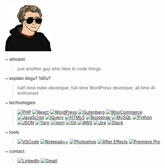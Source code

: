 <img src="dogu.png" width="150" height="150">

~ whoami
> just another guy who likes to code things

~ explain dogu? 1d0u?
> half-time indie-developer, full-time WordPress developer, all time AI enthusiast

~ technologies
>[![PHP](https://img.shields.io/badge/PHP-black?logo=php)](https://www.php.net/)
[![React](https://img.shields.io/badge/React-black?logo=react)](https://reactjs.org/)
[![WordPress](https://img.shields.io/badge/WordPress-black?logo=wordpress)](https://wordpress.org/)
[![Gutenberg](https://img.shields.io/badge/Gutenberg-black?logo=Gutenberg)](https://wordpress.org/gutenberg/)
[![WooCommerce](https://img.shields.io/badge/WooCommerce-black?logo=woocommerce&logoColor=fff)](https://woocommerce.com/)
[![JavaScript](https://img.shields.io/badge/javascript-black?logo=javascript)](https://developer.mozilla.org/en-US/docs/Web/JavaScript)
[![jQuery](https://img.shields.io/badge/jQuery-black?logo=jquery)](https://jquery.com/)
[![HTML5](https://img.shields.io/badge/HTML5-black?logo=HTML5)](https://developer.mozilla.org/en-US/docs/Web/HTML)
[![Bootstrap](https://img.shields.io/badge/Bootstrap-black?logo=Bootstrap)](https://getbootstrap.com/)
[![MySQL](https://img.shields.io/badge/MYSQL-black?logo=MYSQL&logoColor=fff)](https://www.mysql.com/)
[![Python](https://img.shields.io/badge/Python-black?logo=python)](https://www.python.org/)
[![JSON](https://img.shields.io/badge/JSON-black?logo=json)](https://www.json.org/)
[![Yarn](https://img.shields.io/badge/yarn-black?logo=yarn)](https://yarnpkg.com/)
[![npm](https://img.shields.io/badge/npm-black?logo=npm)](https://www.npmjs.com/)
[![Git](https://img.shields.io/badge/git-black?logo=git)](https://git-scm.com/)
[![AWS](https://img.shields.io/badge/AWS-black?logo=amazon-web-services)](https://aws.amazon.com/)
[![Jira](https://img.shields.io/badge/Jira-black?logo=jira)](https://www.atlassian.com/software/jira)
[![Slack](https://img.shields.io/badge/Slack-black?logo=Slack)](https://slack.com/)

~ tools
> [![VSCode](https://custom-icon-badges.demolab.com/badge/Visual%20Studio%20Code-black.svg?logo=vsc&logoColor=white)](https://code.visualstudio.com/)
[![Notepad++](https://img.shields.io/badge/Notepad++-black.svg?&logo=notepad%2b%2b)](https://notepad-plus-plus.org/)
[![Photoshop](https://img.shields.io/badge/Adobe%20Photoshop-black?logo=Adobe%20Photoshop)](https://www.adobe.com/products/photoshop.html)
[![After Effects](https://img.shields.io/badge/Adobe%20AE-black?logo=Adobe%20After%20Effects)](https://www.adobe.com/products/aftereffects.html)
[![Premiere Pro](https://img.shields.io/badge/Adobe%20Premiere%20Pro-black?logo=Adobe%20Premiere%20Pro)](https://www.adobe.com/products/premiere.html)

~ contact
> [![LinkedIn](https://img.shields.io/badge/Linkedin-%230077B5.svg?logo=linkedin&logoColor=white)](https://tr.linkedin.com/in/dogupekgoz)
[![Gmail](https://img.shields.io/badge/Gmail-D14836?logo=gmail&logoColor=white)](mailto:dogupekgoz@gmail.com)

